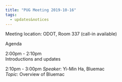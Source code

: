 ```yaml
---
title: "PUG Meeting 2019-10-16"
tags:
  - updates&notices
---
```

Meeting location: ODOT, Room 337 (call-in available)  

Agenda  

2:00pm - 2:10pm  
Introductions and updates

2:10pm - 3:00pm
_Speaker_: Yi-Min Ha, Bluemac  
_Topic_: Overview of Bluemac
